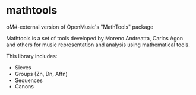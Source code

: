 # mathtools
oM#-external version of OpenMusic's "MathTools" package

Mathtools is a set of tools developed by Moreno Andreatta, Carlos Agon and others for music representation and analysis using mathematical tools. 

This library includes:
- Sieves
- Groups (Zn, Dn, Affn)
- Sequences
- Canons
